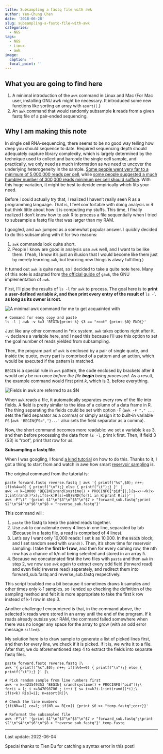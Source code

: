 ```yaml
---
title: Subsampling a fastq file with awk
author: Yen-Chung Chen
date: '2018-06-28'
slug: subsampling-a-fastq-file-with-awk
categories:
  - NGS
tags:
  - NGS
  - Linux
  - awk
image:
  caption: ''
  focal_point: ''
---
```

## What you are going to find here

1.  A minimal introduction of the `awk` command in Linux
    and Mac (For Mac user, installing GNU awk might be necessary. It
    introduced some new functions like sorting an array with
    `asort()`.)
2.  An `awk` command that would randomly subsample **k**
    reads from a given fastq file of a pair-ended sequencing.

## Why I am making this note

In single cell RNA-sequencing, there seems to be no good way telling how
deep you should sequence to date. Required sequencing depth should
adequately capture library complexity, which is largely determined by
the technique used to collect and barcode the single cell sample, and
practically, we only need as much information as we need to uncover the
underlying heterogeneity in the sample. [Some people went very far to a
minimum of 5,000,000 reads per
cell](https://www.nature.com/neuro/journal/v19/n2/pdf/nn.4216.pdf),
while [some people suggested a much humbler number of 300,000 reads
minimum per cell should
suffice](https://doi.org/10.1016/j.cell.2017.10.019). With this huge
variation, it might be best to decide empirically which fits your need.

Before I could actually try that, I realized I haven’t really seen R as
a programming language. That is, I feel comfortable with doing analysis
in R but think little about how it is computing my stuffs. This time, I
finally realized I don’t know how to ask R to process a file
sequentially when I tried to subsample a fastq file that was larger than
my RAM.

I googled, and `awk` jumped as a somewhat popular answer. I quickly
decided to do this subsampling with it for two reasons:

1.  `awk` commands look quite short.
2.  People I know are good in analysis use `awk` well,
    and I want to be like them. (Yeah, I know it’s just an illusion that
    I would become like them just by merely learning `awk`, but learning
    new things is alway fulfilling.)

It turned out `awk` is quite neat, so I decided to take a quite note
here. Many of this note is adapted from [the official guide
of](https://www.gnu.org/software/gawk/manual/gawk.html#Getting-Started)
`gawk`, the GNU implementation of `awk`.

First, I’ll pipe the results of `ls -l` for `awk` to process. The goal
here is to **print a user-defined variable *k*, and then print every
entry of the result of** `ls -l` **as long as its owner is root.**

![A minimal awk command for me to get acquainted
with](img/2018_06_28_awk_ex1.png)

```
# Command for easy copy and paste
ls -l | awk -v k=3 'BEGIN{print k} $3 == "root" {print $0} END{}'
```

Just like any other command in \*nix system, `awk` takes options right
after it. `-v` declares a variable here, and I need this because I’ll
use this option to set the goal number of reads yielded from
subsampling.

Then, the program part of `awk` is enclosed by a pair of single quote,
and inside the quote, every part is comprised of a pattern and an
action, which would be executed if the pattern is matched.

`BEGIN` is a special rule in `awk` pattern, the code enclosed by
brackets after it would only be run once *before the file* ***begin***
*being processed*. As a result, the example command would first print
*k*, which is 3, before everything.

![Fields in awk are referred to
as $N](img/2018_06_28_awk_ex2.png)

When `awk` reads a file, it automatically separates every row of the
file into fields. A field is pretty similar to the idea of a column of a
data frame in R. The thing separating the fields could be set with
option -F (`awk -F "," ...` sets the field separator as a comma) or
simply assign it to built-in variable `FS` (`awk 'BEGIN{FS=","}...'`
also sets the field separator as a comma).

Now, the short command becomes more readable: we set a variable k as 3,
and then before processing the data from `ls -l`, print k first. Then,
if field 3 ($3) is “root”, print that row for us.

**Subsampling a fastq file**

When I was googling, I found [a kind
tutorial](https://www.notion.so/yenchungchen/Downsampling-fastq-for-verification-of-impact-of-sample-size-aafe40dd66704b1e957faee7ccc00a1e#fe176c935900425195fc68f3e55a907a)
on how to do this. Thanks to it, I got a thing to start from and watch
in awe how smart [reservoir
sampling](http://Reservoir%20sampling%20-%20Wikipedia) is.

The original command from the tutorial is:

```
paste forward.fastq reverse.fastq | awk '{ printf("%s",$0); n++; if(n%4==0) { printf("\n");} else { printf("\t");} }' |
awk -v k=10000 'BEGIN{srand(systime() + PROCINFO["pid"]);}{s=x++<k?x- 1:int(rand()*x);if(s<k)R[s]=$0}END{for(i in R)print R[i]}' |
awk -F"\t" '{print $1"\n"$3"\n"$5"\n"$7 > "forward_sub.fastq";print $2"\n"$4"\n"$6"\n"$8 > "reverse_sub.fastq"}'
```

This command will:

1.  `paste` the fastq to keep the paired reads together.
2.  Use `awk` to concatenate every 4 lines in one line,
    separated by tab (Because in a fastq file, a read is comprised of 4
    lines).
3.  Let’s say I want only 10,000 reads: I set k as
    10,000. In the `BEGIN` block, and I set random seed with `srand()`.
    Then, it’s show time for reservoir sampling: I take the **first k-1
    row**, and then for every coming row, the nth row has a chance of
    k/n of being selected and stored in an array `R`.
4.  Because we concatenated first the two files with
    `paste` and then `awk` in step 2, we now use `awk` again to extract
    every odd field (forward read) and even field (reverse read)
    separately, and redirect them into forward\_sub.fastq and
    reverse\_sub.fastq respectively.

This script troubled me a bit because it sometimes draws k samples and
other times only k-1 samples, so I ended up checking the definition of
the sampling method and felt it is more appropriate to take the first k
row instead of k-1 row in step 3.

Another challenge I encountered is that, in the command above, the
selected k reads were stored in an array until the end of the program.
If k reads already outsize your RAM, the command failed somewhere when
there was no longer any space for the array to grow (with an odd error
message `killed`).

My solution here is to draw sample to generate a list of picked lines
first, and then for every line, we check if it is picked. If it is, we
write it to a file. After that, we do aforementioned step 4 to extract
the fields into separate fastq files.

```
paste forward.fastq reverse.fastq |\
awk '{ printf("%s",$0); n++; if(n%4==0) { printf("\n");} else { printf("\t");} }' |\

# Pick random sample from line numbers first
awk -v k=423549353 'BEGIN{ srand(systime() + PROCINFO["pid"]);\
for(i = 1; i <=847098706 ; i++) { s= i<=k?i-1:int(rand()*i);\
if(s<k) R[s]=i}; n=asort(R)}\

# Check the line numbers
{if(NR==1) co=1; if(NR == R[co]) {print $0 >> "temp.fastq";co++}}'

# Reformat the subsampled file
awk -F"\t" '{print $1"\n"$3"\n"$5"\n"$7 > "forward_sub.fastq";\print $2"\n"$4"\n"$6"\n"$8 > "reverse_sub.fastq"}' temp.fastq
```

---

Last update: 2022-06-04

Special thanks to Tien Du for catching a syntax error in this post!
